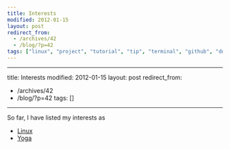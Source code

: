 ```yaml
---
title: Interests
modified: 2012-01-15
layout: post
redirect_from:
  - /archives/42
  - /blog/?p=42
tags: ["linux", "project", "tutorial", "tip", "terminal", "github", "downloads", "chromebook"]
---
```

---
title: Interests
modified: 2012-01-15
layout: post
redirect_from:
  - /archives/42
  - /blog/?p=42
tags: []
---


So far, I have listed my interests as

-   [Linux](http://blog.srvthe.net/linux "Linux")
-   [Yoga](http://blog.srvthe.net/yoga "Yoga")

